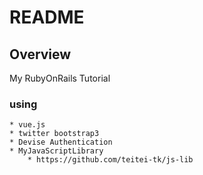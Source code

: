#  README

## Overview
My RubyOnRails Tutorial

### using
    * vue.js
    * twitter bootstrap3
    * Devise Authentication
    * MyJavaScriptLibrary
	   	* https://github.com/teitei-tk/js-lib
